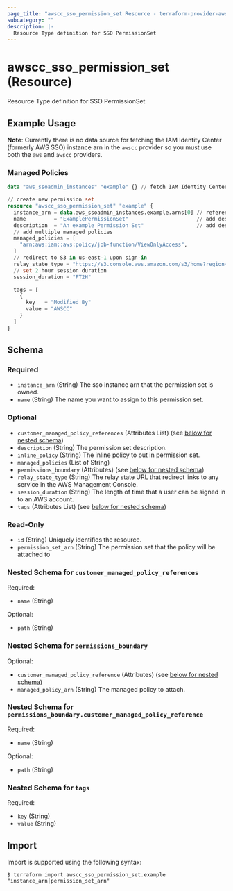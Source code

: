 ```yaml
---
page_title: "awscc_sso_permission_set Resource - terraform-provider-awscc"
subcategory: ""
description: |-
  Resource Type definition for SSO PermissionSet
---
```


# awscc_sso_permission_set (Resource)

Resource Type definition for SSO PermissionSet

## Example Usage

**Note**: Currently there is no data source for fetching the IAM Identity Center (formerly AWS SSO)
instance arn in the `awscc` provider so you must use both the `aws` and `awscc` providers.

### Managed Policies
```terraform
data "aws_ssoadmin_instances" "example" {} // fetch IAM Identity Center instance arn

// create new permission set
resource "awscc_sso_permission_set" "example" {
  instance_arn = data.aws_ssoadmin_instances.example.arns[0] // reference existing IAM IDC instance by arn
  name         = "ExamplePermissionSet"                      // add desired name for permission set
  description  = "An example Permission Set"                 // add desired description for permission set
  // add multiple managed policies
  managed_policies = [
    "arn:aws:iam::aws:policy/job-function/ViewOnlyAccess",
  ]
  // redirect to S3 in us-east-1 upon sign-in
  relay_state_type = "https://s3.console.aws.amazon.com/s3/home?region=us-east-1#"
  // set 2 hour session duration
  session_duration = "PT2H"

  tags = [
    {
      key   = "Modified By"
      value = "AWSCC"
    }
  ]
}
```

<!-- schema generated by tfplugindocs -->
## Schema

### Required

- `instance_arn` (String) The sso instance arn that the permission set is owned.
- `name` (String) The name you want to assign to this permission set.

### Optional

- `customer_managed_policy_references` (Attributes List) (see [below for nested schema](#nestedatt--customer_managed_policy_references))
- `description` (String) The permission set description.
- `inline_policy` (String) The inline policy to put in permission set.
- `managed_policies` (List of String)
- `permissions_boundary` (Attributes) (see [below for nested schema](#nestedatt--permissions_boundary))
- `relay_state_type` (String) The relay state URL that redirect links to any service in the AWS Management Console.
- `session_duration` (String) The length of time that a user can be signed in to an AWS account.
- `tags` (Attributes List) (see [below for nested schema](#nestedatt--tags))

### Read-Only

- `id` (String) Uniquely identifies the resource.
- `permission_set_arn` (String) The permission set that the policy will be attached to

<a id="nestedatt--customer_managed_policy_references"></a>
### Nested Schema for `customer_managed_policy_references`

Required:

- `name` (String)

Optional:

- `path` (String)


<a id="nestedatt--permissions_boundary"></a>
### Nested Schema for `permissions_boundary`

Optional:

- `customer_managed_policy_reference` (Attributes) (see [below for nested schema](#nestedatt--permissions_boundary--customer_managed_policy_reference))
- `managed_policy_arn` (String) The managed policy to attach.

<a id="nestedatt--permissions_boundary--customer_managed_policy_reference"></a>
### Nested Schema for `permissions_boundary.customer_managed_policy_reference`

Required:

- `name` (String)

Optional:

- `path` (String)



<a id="nestedatt--tags"></a>
### Nested Schema for `tags`

Required:

- `key` (String)
- `value` (String)

## Import

Import is supported using the following syntax:

```shell
$ terraform import awscc_sso_permission_set.example "instance_arn|permission_set_arn"
```
